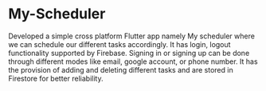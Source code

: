 # My-Scheduler

Developed a simple cross platform Flutter app namely My scheduler where we can schedule our different tasks accordingly. It has login, logout functionality supported by Firebase. Signing in or signing up can be done through different modes like email, google account, or phone number. It has the provision of adding and deleting different tasks and are stored in Firestore for better reliability.
